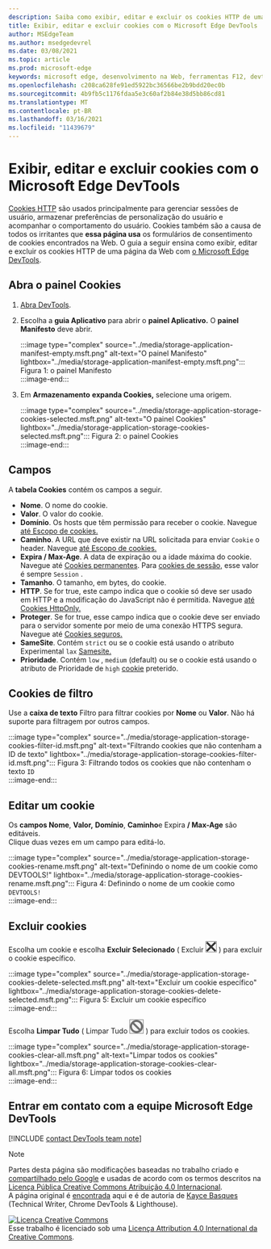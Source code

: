 ```yaml
---
description: Saiba como exibir, editar e excluir os cookies HTTP de uma página usando o Microsoft Edge DevTools.
title: Exibir, editar e excluir cookies com o Microsoft Edge DevTools
author: MSEdgeTeam
ms.author: msedgedevrel
ms.date: 03/08/2021
ms.topic: article
ms.prod: microsoft-edge
keywords: microsoft edge, desenvolvimento na Web, ferramentas F12, devtools
ms.openlocfilehash: c208ca628fe91ed5922bc36566be2b9bdd20ec0b
ms.sourcegitcommit: 4b9fb5c1176fdaa5e3c60af2b84e38d5bb86cd81
ms.translationtype: MT
ms.contentlocale: pt-BR
ms.lasthandoff: 03/16/2021
ms.locfileid: "11439679"
---
```

<!-- Copyright Kayce Basques 

   Licensed under the Apache License, Version 2.0 (the "License");
   you may not use this file except in compliance with the License.
   You may obtain a copy of the License at

       https://www.apache.org/licenses/LICENSE-2.0

   Unless required by applicable law or agreed to in writing, software
   distributed under the License is distributed on an "AS IS" BASIS,
   WITHOUT WARRANTIES OR CONDITIONS OF ANY KIND, either express or implied.
   See the License for the specific language governing permissions and
   limitations under the License.  -->

# <a name="view-edit-and-delete-cookies-with-microsoft-edge-devtools"></a>Exibir, editar e excluir cookies com o Microsoft Edge DevTools  

[Cookies HTTP][MDNHTTPCookies] são usados principalmente para gerenciar sessões de usuário, armazenar preferências de personalização do usuário e acompanhar o comportamento do usuário.  Cookies também são a causa de todos os irritantes que **essa página usa** os formulários de consentimento de cookies encontrados na Web.  O guia a seguir ensina como exibir, editar e excluir os cookies HTTP de uma página da Web com [o Microsoft Edge DevTools][MicrosoftEdgeDevTools].  

## <a name="open-the-cookies-pane"></a>Abra o painel Cookies  

1.  [Abra DevTools][DevToolsOpen].  
1.  Escolha a **guia Aplicativo** para abrir o **painel Aplicativo.**  O **painel Manifesto** deve abrir.  
    
    :::image type="complex" source="../media/storage-application-manifest-empty.msft.png" alt-text="O painel Manifesto" lightbox="../media/storage-application-manifest-empty.msft.png":::
       Figura 1: o painel Manifesto  
    :::image-end:::  

1.  Em **Armazenamento** **expanda Cookies,** selecione uma origem.  
    
    :::image type="complex" source="../media/storage-application-storage-cookies-selected.msft.png" alt-text="O painel Cookies" lightbox="../media/storage-application-storage-cookies-selected.msft.png":::
       Figura 2: o painel Cookies  
    :::image-end:::  

## <a name="fields"></a>Campos  

A **tabela Cookies** contém os campos a seguir.  

*   **Nome**.  O nome do cookie.  
*   **Valor**.  O valor do cookie.  
*   **Domínio**.  Os hosts que têm permissão para receber o cookie.  Navegue [até Escopo de cookies.][MDNHTTPCookiesScope]  
*   **Caminho**.  A URL que deve existir na URL solicitada para enviar `Cookie` o header.  Navegue [até Escopo de cookies.][MDNHTTPCookiesScope]  
*   **Expira / Max-Age**.  A data de expiração ou a idade máxima do cookie.  Navegue até [Cookies permanentes][MDNHTTPCookiesPermanent].  Para [cookies de sessão,][MDNHTTPCookiesSession] esse valor é sempre `Session` .  
*   **Tamanho**.  O tamanho, em bytes, do cookie.  
*   **HTTP**.  Se for true, este campo indica que o cookie só deve ser usado em HTTP e a modificação do JavaScript não é permitida.  Navegue [até Cookies HttpOnly.][MDNHTTPCookiesSecure]  
*   **Proteger**.  Se for true, esse campo indica que o cookie deve ser enviado para o servidor somente por meio de uma conexão HTTPS segura.  Navegue até [Cookies seguros.][MDNHTTPCookiesSecure]  
*   **SameSite**.  Contém `strict` ou se o cookie está usando o atributo Experimental `lax` [Samesite.][MDNHTTPCookiesSamesite]  
*   **Prioridade**.  Contém `low` , `medium` \(default\) ou se o cookie está usando o atributo de Prioridade de `high` [cookie][ChromiumIssue232693] preterido.

## <a name="filter-cookies"></a>Cookies de filtro  

Use a **caixa de texto** Filtro para filtrar cookies por **Nome** ou **Valor**.  Não há suporte para filtragem por outros campos.  

:::image type="complex" source="../media/storage-application-storage-cookies-filter-id.msft.png" alt-text="Filtrando cookies que não contenham a ID de texto" lightbox="../media/storage-application-storage-cookies-filter-id.msft.png":::
   Figura 3: Filtrando todos os cookies que não contenham o texto `ID`  
:::image-end:::  

## <a name="edit-a-cookie"></a>Editar um cookie  

Os **campos Nome**, **Valor,** **Domínio**, **Caminho**e Expira **/ Max-Age** são editáveis.  
Clique duas vezes em um campo para editá-lo.  

:::image type="complex" source="../media/storage-application-storage-cookies-rename.msft.png" alt-text="Definindo o nome de um cookie como DEVTOOLS!" lightbox="../media/storage-application-storage-cookies-rename.msft.png":::
   Figura 4: Definindo o nome de um cookie como `DEVTOOLS!`  
:::image-end:::  

## <a name="delete-cookies"></a>Excluir cookies  

Escolha um cookie e escolha **Excluir Selecionado** \( Excluir ![ Selecionado ](../media/delete-icon.msft.png) \) para excluir o cookie específico.  

:::image type="complex" source="../media/storage-application-storage-cookies-delete-selected.msft.png" alt-text="Excluir um cookie específico" lightbox="../media/storage-application-storage-cookies-delete-selected.msft.png":::
   Figura 5: Excluir um cookie específico  
:::image-end:::  

Escolha **Limpar Tudo** \( Limpar Tudo ![ ](../media/clear-icon.msft.png) \) para excluir todos os cookies.  

:::image type="complex" source="../media/storage-application-storage-cookies-clear-all.msft.png" alt-text="Limpar todos os cookies" lightbox="../media/storage-application-storage-cookies-clear-all.msft.png":::
   Figura 6: Limpar todos os cookies  
:::image-end:::  

## <a name="getting-in-touch-with-the-microsoft-edge-devtools-team"></a>Entrar em contato com a equipe Microsoft Edge DevTools  

[!INCLUDE [contact DevTools team note](../includes/contact-devtools-team-note.md)]  

<!-- links -->  

[MicrosoftEdgeDevTools]: /microsoft-edge/devtools-guide-chromium "Ferramentas de desenvolvedor do Microsoft Edge (Chromium)"  
[DevToolsOpen]: /microsoft-edge/devtools-guide-chromium/open "Abra o Microsoft Edge DevTools"  

[ChromiumIssue232693]: https://bugs.chromium.org/p/chromium/issues/detail?id=232693 "Problema Chromium 232693: Implementando o campo de prioridade para cookies | Bugs de cromo"  

[MDNHTTPCookies]: https://developer.mozilla.org/docs/Web/HTTP/Cookies "Cookies HTTP | MDN"  
[MDNHTTPCookiesPermanent]: https://developer.mozilla.org/docs/Web/HTTP/Cookies#Permanent_cookies "Cookies HTTP - Cookies permanentes | MDN"  
[MDNHTTPCookiesSamesite]: https://developer.mozilla.org/docs/Web/HTTP/Cookies#SameSite_cookies "Cookies HTTP - Cookies SameSite | MDN"  
[MDNHTTPCookiesScope]: https://developer.mozilla.org/docs/Web/HTTP/Cookies#Scope_of_cookies "Cookies HTTP - Escopo de cookies | MDN"  
[MDNHTTPCookiesSecure]: https://developer.mozilla.org/docs/Web/HTTP/Cookies#Secure_and_HttpOnly_cookies "Cookies HTTP - Cookies Seguros e HttpOnly | MDN"  
[MDNHTTPCookiesSession]: https://developer.mozilla.org/docs/Web/HTTP/Cookies#Session_cookies "Cookies HTTP - Cookies de sessão | MDN"  

> [!NOTE]
> Partes desta página são modificações baseadas no trabalho criado e [compartilhado pelo Google][GoogleSitePolicies] e usadas de acordo com os termos descritos na [Licença Pública Creative Commons Atribuição 4.0 Internacional][CCA4IL].  
> A página original é [encontrada](https://developers.google.com/web/tools/chrome-devtools/storage/cookies) aqui e é de autoria de [Kayce Basques][KayceBasques] \(Technical Writer, Chrome DevTools \& Lighthouse\).  

[![Licença Creative Commons][CCby4Image]][CCA4IL]  
Esse trabalho é licenciado sob uma [Licença Attribution 4.0 International da Creative Commons][CCA4IL].  

[CCA4IL]: https://creativecommons.org/licenses/by/4.0  
[CCby4Image]: https://i.creativecommons.org/l/by/4.0/88x31.png  
[GoogleSitePolicies]: https://developers.google.com/terms/site-policies  
[KayceBasques]: https://developers.google.com/web/resources/contributors/kaycebasques  
